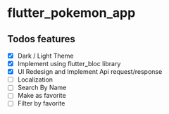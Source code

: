 # flutter_pokemon_app


## Todos features

- [x] Dark / Light Theme
- [x] Implement using flutter_bloc library
- [x] UI Redesign and Implement Api request/response
- [ ] Localization
- [ ] Search By Name
- [ ] Make as favorite
- [ ] Filter by favorite
